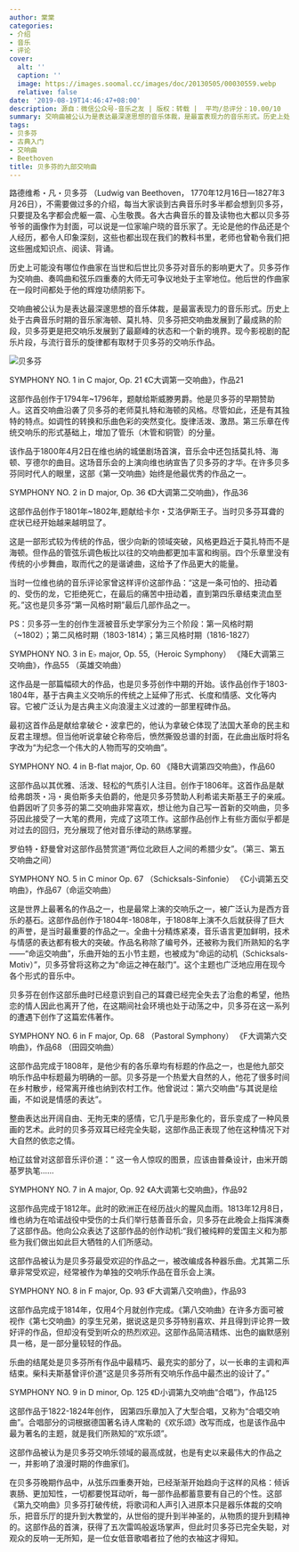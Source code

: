 ```yaml
---
author: 棠棠
categories:
- 介绍
- 音乐
- 评论
cover:
  alt: ''
  caption: ''
  image: https://images.soomal.cc/images/doc/20130505/00030559.webp
  relative: false
date: '2019-08-19T14:46:47+08:00'
description: 源自：微信公众号-音乐之友 | 版权：转载 |  平均/总评分：10.00/10
summary: 交响曲被公认为是表达最深邃思想的音乐体裁，是最富表现力的音乐形式。历史上处于古典音乐时期的音乐家海顿、莫扎特、贝多芬把交响曲发展到了最成熟的阶段，贝多芬更是把交响乐发展到了最巅峰的状态和一个新的境界……
tags:
- 贝多芬
- 古典入门
- 交响曲
- Beethoven
title: 贝多芬的九部交响曲
---
```


路德维希・凡・贝多芬 （Ludwig van Beethoven， 1770年12月16日―1827年3月26日），不需要做过多的介绍，每当大家谈到古典音乐时多半都会想到贝多芬，只要提及名字都会虎躯一震、心生敬畏。各大古典音乐的普及读物也大都以贝多芬爷爷的画像作为封面，可以说是一位家喻户晓的音乐家了。无论是他的作品还是个人经历，都令人印象深刻，这些也都出现在我们的教科书里，老师也曾勒令我们把这些圈成知识点、阅读、背诵。

历史上可能没有哪位作曲家在当世和后世比贝多芬对音乐的影响更大了。贝多芬作为交响曲、奏鸣曲和弦乐四重奏的大师无可争议地处于主宰地位。他后世的作曲家在一段时间都处于他的辉煌功绩阴影下。

交响曲被公认为是表达最深邃思想的音乐体裁，是最富表现力的音乐形式。历史上处于古典音乐时期的音乐家海顿、莫扎特、贝多芬把交响曲发展到了最成熟的阶段，贝多芬更是把交响乐发展到了最巅峰的状态和一个新的境界。现今影视剧的配乐片段，与流行音乐的旋律都有取材于贝多芬的交响乐作品。

![贝多芬](https://images.soomal.cc/images/doc/20140529/00042828.webp)





SYMPHONY NO. 1 in C major, Op. 21
《C大调第一交响曲》，作品21

这部作品创作于1794年~1796年，题献给斯威滕男爵。他是贝多芬的早期赞助人。这首交响曲沿袭了贝多芬的老师莫扎特和海顿的风格。尽管如此，还是有其独特的特点。如调性的转换和乐曲色彩的突然变化。旋律活泼、激昂。第三乐章在传统交响乐的形式基础上，增加了管乐（木管和铜管）的分量。

该作品于1800年4月2日在维也纳的城堡剧场首演，音乐会中还包括莫扎特、海顿、亨德尔的曲目。这场音乐会的上演向维也纳宣告了贝多芬的才华。在许多贝多芬同时代人的眼里，这部《第一交响曲》始终是他最优秀的作品之一。

SYMPHONY NO. 2 in D major, Op. 36
《D大调第二交响曲》，作品36

这部作品创作于1801年~1802年,题献给卡尔・艾洛伊斯王子。当时贝多芬耳聋的症状已经开始越来越明显了。

这是一部形式较为传统的作品，很少向新的领域突破，风格更趋近于莫扎特而不是海顿。但作品的管弦乐调色板比以往的交响曲都更加丰富和绚丽。四个乐章里没有传统的小步舞曲，取而代之的是谐谑曲，这给予了作品更大的能量。

当时一位维也纳的音乐评论家曾这样评价这部作品：“这是一条可怕的、扭动着的、受伤的龙，它拒绝死亡，在最后的痛苦中扭动着，直到第四乐章结束流血至死。”这也是贝多芬“第一风格时期”最后几部作品之一。

PS：贝多芬一生的创作生涯被音乐史学家分为三个阶段：第一风格时期（~1802）；第二风格时期（1803-1814）；第三风格时期（1816-1827）

SYMPHONY NO. 3 in E♭ major, Op. 55,（Heroic Symphony）
《降E大调第三交响曲》，作品55 （英雄交响曲）
 
这作品是一部篇幅硕大的作品，也是贝多芬创作中期的开始。该作品创作于1803-1804年，基于古典主义交响乐的传统之上延伸了形式、长度和情感、文化等内容。它被广泛认为是古典主义向浪漫主义过渡的一部里程碑作品。

最初这首作品是献给拿破仑・波拿巴的，他认为拿破仑体现了法国大革命的民主和反君主理想。但当他听说拿破仑称帝后，愤然撕毁总谱的封面，在此曲出版时将名字改为“为纪念一个伟大的人物而写的交响曲”。

SYMPHONY NO. 4 in B-flat major, Op. 60
《降B大调第四交响曲》，作品60
 
这部作品以其优雅、活泼、轻松的气质引人注目。创作于1806年。这首作品是献给弗朗茨・冯・奥伯斯多夫伯爵的，他是贝多芬赞助人利希诺夫斯基王子的亲戚。伯爵因听了贝多芬的第二交响曲非常喜欢，想让他为自己写一首新的交响曲，贝多芬因此接受了一大笔的费用，完成了这项工作。这部作品创作上有些方面似乎都是对过去的回归，充分展现了他对音乐律动的熟练掌握。

罗伯特・舒曼曾对这部作品赞赏道“两位北欧巨人之间的希腊少女”。（第三、第五交响曲之间）

SYMPHONY NO. 5 in C minor Op. 67 （Schicksals-Sinfonie）
《C小调第五交响曲》，作品67（命运交响曲）
 
这是世界上最著名的作品之一，也是最常上演的交响乐之一，被广泛认为是西方音乐的基石。这部作品创作于1804年-1808年，于1808年上演不久后就获得了巨大的声誉，是当时最重要的作品之一。全曲十分精炼紧凑，音乐语言更加鲜明，技术与情感的表达都有极大的突破。作品名称除了编号外，还被称为我们所熟知的名字――“命运交响曲”，乐曲开始的五小节主题，也被成为“命运的动机（Schicksals-Motiv）”，贝多芬曾将这称之为“命运之神在敲门”。这个主题也广泛地应用在现今各个形式的音乐中。

贝多芬在创作这部乐曲时已经意识到自己的耳聋已经完全失去了治愈的希望，他热恋的情人因此也离开了他，在这期间社会环境也处于动荡之中，贝多芬在这一系列的遭遇下创作了这篇宏伟著作。

SYMPHONY NO. 6 in F major, Op. 68 （Pastoral Symphony）
《F大调第六交响曲》，作品68 （田园交响曲）

这部作品完成于1808年，是他少有的各乐章均有标题的作品之一，也是他九部交响乐作品中标题最为明确的一部。贝多芬是一个热爱大自然的人，他花了很多时间在乡村散步，经常离开维也纳到农村工作。他曾说过：第六交响曲“与其说是绘画，不如说是情感的表达”。

整曲表达出开阔自由、无拘无束的感情，它几乎是形象化的，音乐变成了一种风景画的艺术。此时的贝多芬双耳已经完全失聪，这部作品正表现了他在这种情况下对大自然的依恋之情。
 
柏辽兹曾对这部音乐评价道：“ 这一令人惊叹的图景，应该由普桑设计，由米开朗基罗执笔……

SYMPHONY NO. 7 in A major, Op. 92
《A大调第七交响曲》，作品92

这部作品完成于1812年。此时的欧洲正在经历战火的腥风血雨。1813年12月8日，维也纳为在哈诺战役中受伤的士兵们举行慈善音乐会，贝多芬在此晚会上指挥演奏了这部作品。他向公众表达了这部作品的创作动机:“我们被纯粹的爱国主义和为那些为我们做出如此巨大牺牲的人们所感动。

这部作品被认为是贝多芬最受欢迎的作品之一，被改编成各种器乐曲。尤其第二乐章非常受欢迎，经常被作为单独的交响乐作品在音乐会上演。

SYMPHONY NO. 8 in F major, Op. 93
《F大调第八交响曲》，作品93

这部作品完成于1814年，仅用4个月就创作完成。《第八交响曲》在许多方面可被视作《第七交响曲》的孪生兄弟，据说这是贝多芬特别喜欢、并且得到评论界一致好评的作品，但却没有受到听众的热烈欢迎。这部作品简洁精炼、出色的幽默感别具一格，是一部分量较轻的作品。

乐曲的结尾处是贝多芬所有作品中最精巧、最充实的部分了，以一长串的主调和声结束。柴科夫斯基曾评价道“这是贝多芬所有交响乐作品中最杰出的设计了。”

SYMPHONY NO. 9 in D minor, Op. 125
《D小调第九交响曲“合唱”》，作品125

这部作品于1822-1824年创作， 因第四乐章加入了大型合唱，又称为“合唱交响曲”。合唱部分的词根据德国著名诗人席勒的《欢乐颂》改写而成，也是该作品中最为著名的主题，就是我们所熟知的“欢乐颂”。

这部作品被认为是贝多芬交响乐领域的最高成就，也是有史以来最伟大的作品之一，并影响了浪漫时期的作曲家们。

在贝多芬晚期作品中，从弦乐四重奏开始，已经渐渐开始趋向于这样的风格：倾诉衷肠、更加知性，一切都要悦耳动听，每一部作品都蓄意要有自己的个性。这部《第九交响曲》贝多芬打破传统，将歌词和人声引入进原本只是器乐体裁的交响乐，把音乐厅的提升到大教堂的，从世俗的提升到半神圣的，从物质的提升到精神的。这部作品的首演，获得了五次雷鸣般返场掌声，但此时贝多芬已完全失聪，对观众的反响一无所知，是一位女低音歌唱者拉了他的衣袖这才得知。